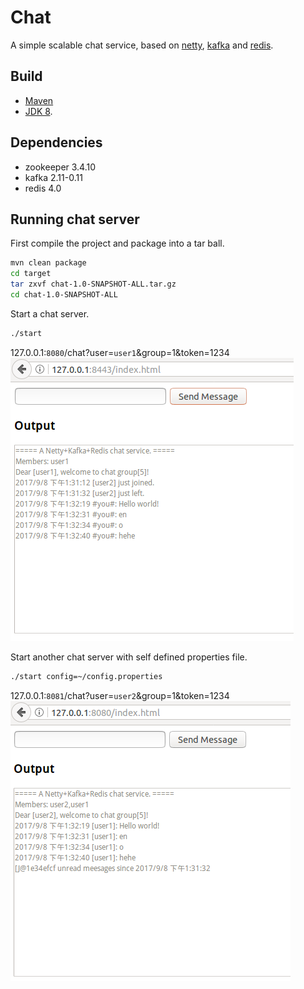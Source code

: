 # Chat
A simple scalable chat service, based on [netty](http://netty.io), [kafka](http://kafka.apache.org/) and [redis](https://redis.io/).
## Build
* [Maven](http://maven.apache.org/)
* [JDK 8](http://www.orScalableacle.com/technetwork/java/).
## Dependencies
* zookeeper 3.4.10
* kafka 2.11-0.11 
* redis 4.0
## Running chat server
First compile the project and package into a tar ball.
```bash
mvn clean package
cd target
tar zxvf chat-1.0-SNAPSHOT-ALL.tar.gz
cd chat-1.0-SNAPSHOT-ALL
```
Start a chat server.
```bash
./start
```
127.0.0.1:`8080`/chat?user=`user1`&group=1&token=1234  
![chat](images/1.png)

Start another chat server with self defined properties file.
```bash
./start config=~/config.properties
```
127.0.0.1:`8081`/chat?user=`user2`&group=1&token=1234  
![chat](images/2.png)
